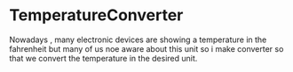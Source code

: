 # TemperatureConverter
Nowadays , many electronic devices are showing a temperature in the fahrenheit but many of us noe aware about this unit so i make converter so that we convert the temperature in the desired unit.
